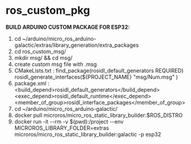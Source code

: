 # ros_custom_pkg
**BUILD ARDUINO CUSTOM PACKAGE FOR ESP32:**

1. cd ~/arduino/micro_ros_arduino-galactic/extras/library_generation/extra_packages
2. cd ros_custom_msg/
3. mkdir msg/ && cd msg/
4. create custom msg file with .msg
5. CMakeLists.txt :
    find_package(rosidl_default_generators REQUIRED)
    rosidl_generate_interfaces(${PROJECT_NAME}
      "msg/Num.msg"
     )
6. package.xml :
   <build_depend>rosidl_default_generators</build_depend>
   <exec_depend>rosidl_default_runtime</exec_depend>
   <member_of_group>rosidl_interface_packages</member_of_group>
7. cd ~/arduino/micro_ros_arduino-galactic/
8. docker pull microros/micro_ros_static_library_builder:$ROS_DISTRO
9. docker run -it --rm -v $(pwd):/project --env MICROROS_LIBRARY_FOLDER=extras microros/micro_ros_static_library_builder:galactic -p esp32
